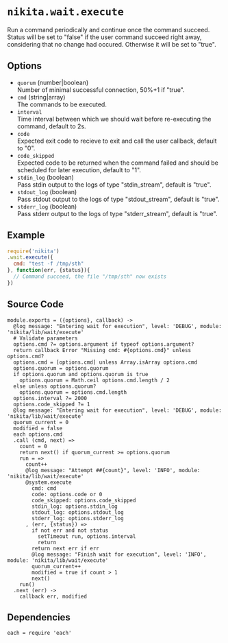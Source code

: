 
# `nikita.wait.execute`

Run a command periodically and continue once the command succeed. Status will be
set to "false" if the user command succeed right away, considering that no
change had occured. Otherwise it will be set to "true".   

## Options  

* `quorum` (number|boolean)    
  Number of minimal successful connection, 50%+1 if "true".   
* `cmd` (string|array)   
  The commands to be executed.    
* `interval`   
  Time interval between which we should wait before re-executing the command,
  default to 2s.   
* `code`   
  Expected exit code to recieve to exit and call the user callback, default to "0".   
* `code_skipped`   
  Expected code to be returned when the command failed and should be scheduled
  for later execution, default to "1".   
* `stdin_log` (boolean)   
  Pass stdin output to the logs of type "stdin_stream", default is "true".
* `stdout_log` (boolean)   
  Pass stdout output to the logs of type "stdout_stream", default is "true".
* `stderr_log` (boolean)   
  Pass stderr output to the logs of type "stderr_stream", default is "true".

## Example

```js
require('nikita')
.wait.execute({
  cmd: "test -f /tmp/sth"
}, function(err, {status}){
  // Command succeed, the file "/tmp/sth" now exists
})
```

## Source Code

    module.exports = ({options}, callback) ->
      @log message: "Entering wait for execution", level: 'DEBUG', module: 'nikita/lib/wait/execute'
      # Validate parameters
      options.cmd ?= options.argument if typeof options.argument?
      return callback Error "Missing cmd: #{options.cmd}" unless options.cmd?
      options.cmd = [options.cmd] unless Array.isArray options.cmd
      options.quorum = options.quorum
      if options.quorum and options.quorum is true
        options.quorum = Math.ceil options.cmd.length / 2
      else unless options.quorum?
        options.quorum = options.cmd.length
      options.interval ?= 2000
      options.code_skipped ?= 1
      @log message: "Entering wait for execution", level: 'DEBUG', module: 'nikita/lib/wait/execute'
      quorum_current = 0
      modified = false
      each options.cmd
      .call (cmd, next) =>
        count = 0
        return next() if quorum_current >= options.quorum
        run = =>
          count++
          @log message: "Attempt ##{count}", level: 'INFO', module: 'nikita/lib/wait/execute'
          @system.execute
            cmd: cmd
            code: options.code or 0
            code_skipped: options.code_skipped
            stdin_log: options.stdin_log
            stdout_log: options.stdout_log
            stderr_log: options.stderr_log
          , (err, {status}) =>
            if not err and not status
              setTimeout run, options.interval
              return
            return next err if err
            @log message: "Finish wait for execution", level: 'INFO', module: 'nikita/lib/wait/execute'
            quorum_current++
            modified = true if count > 1
            next()
        run()
      .next (err) ->
        callback err, modified

## Dependencies

    each = require 'each'
